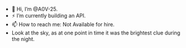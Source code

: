 - 👋 Hi, I’m @A0V-25. 
- ⚡ I’m currently building an API.
- 📫 How to reach me: Not Available for hire.
- Look at the sky, as at one point in time it was the brightest clue during the night.
